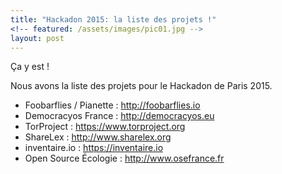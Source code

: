```yaml
---
title: "Hackadon 2015: la liste des projets !"
<!-- featured: /assets/images/pic01.jpg -->
layout: post
---
```


Ça y est !

Nous avons la liste des projets pour le Hackadon de Paris 2015.

- Foobarflies / Pianette : http://foobarflies.io
- Democracyos France : http://democracyos.eu
- TorProject : https://www.torproject.org
- ShareLex : http://www.sharelex.org
- inventaire.io : https://inventaire.io
- Open Source Écologie : http://www.osefrance.fr


